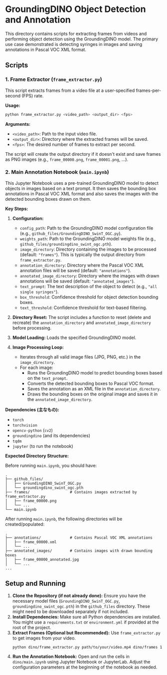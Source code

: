 # GroundingDINO Object Detection and Annotation

This directory contains scripts for extracting frames from videos and performing object detection using the GroundingDINO model. The primary use case demonstrated is detecting syringes in images and saving annotations in Pascal VOC XML format.

## Scripts

### 1. Frame Extractor (`frame_extractor.py`)

This script extracts frames from a video file at a user-specified frames-per-second (FPS) rate.

**Usage:**

```bash
python frame_extractor.py <video_path> <output_dir> <fps>
```

**Arguments:**

*   `<video_path>`: Path to the input video file.
*   `<output_dir>`: Directory where the extracted frames will be saved.
*   `<fps>`: The desired number of frames to extract per second.

The script will create the output directory if it doesn't exist and save frames as PNG images (e.g., `frame_00000.png`, `frame_00001.png`, ...).

### 2. Main Annotation Notebook (`main.ipynb`)

This Jupyter Notebook uses a pre-trained GroundingDINO model to detect objects in images based on a text prompt. It then saves the bounding box annotations in Pascal VOC XML format and also saves the images with the detected bounding boxes drawn on them.

**Key Steps:**

1.  **Configuration:**
    *   `config_path`: Path to the GroundingDINO model configuration file (e.g., `github_files/GroundingDINO_SwinT_OGC.py`).
    *   `weights_path`: Path to the GroundingDINO model weights file (e.g., `github_files/groundingdino_swint_ogc.pth`).
    *   `image_directory`: Directory containing the images to be processed (default: `"frames"`). This is typically the output directory from `frame_extractor.py`.
    *   `annotation_directory`: Directory where the Pascal VOC XML annotation files will be saved (default: `"annotations"`).
    *   `annotated_image_directory`: Directory where the images with drawn annotations will be saved (default: `"annotated_images"`).
    *   `text_prompt`: The text description of the object to detect (e.g., `"all single syringes"`).
    *   `box_threshold`: Confidence threshold for object detection bounding boxes.
    *   `text_threshold`: Confidence threshold for text-based filtering.

2.  **Directory Reset:** The script includes a function to reset (delete and recreate) the `annotation_directory` and `annotated_image_directory` before processing.

3.  **Model Loading:** Loads the specified GroundingDINO model.

4.  **Image Processing Loop:**
    *   Iterates through all valid image files (JPG, PNG, etc.) in the `image_directory`.
    *   For each image:
        *   Runs the GroundingDINO model to predict bounding boxes based on the `text_prompt`.
        *   Converts the detected bounding boxes to Pascal VOC format.
        *   Saves the annotation as an XML file in the `annotation_directory`.
        *   Draws the bounding boxes on the original image and saves it in the `annotated_image_directory`.

**Dependencies (主なもの):**

*   `torch`
*   `torchvision`
*   `opencv-python` (`cv2`)
*   `groundingdino` (and its dependencies)
*   `tqdm`
*   `jupyter` (to run the notebook)

**Expected Directory Structure:**

Before running `main.ipynb`, you should have:

```
.
├── github_files/
│   ├── GroundingDINO_SwinT_OGC.py
│   └── groundingdino_swint_ogc.pth
├── frames/                  # Contains images extracted by frame_extractor.py
│   ├── frame_00000.png
│   └── ...
└── main.ipynb
```

After running `main.ipynb`, the following directories will be created/populated:

```
.
├── annotations/             # Contains Pascal VOC XML annotations
│   ├── frame_00000.xml
│   └── ...
├── annotated_images/        # Contains images with drawn bounding boxes
│   ├── frame_00000_annotated.jpg
│   └── ...
...
```

## Setup and Running

1.  **Clone the Repository (if not already done):**
    Ensure you have the necessary model files (`GroundingDINO_SwinT_OGC.py`, `groundingdino_swint_ogc.pth`) in the `github_files` directory. These might need to be downloaded separately if not included.
2.  **Install Dependencies:**
    Make sure all Python dependencies are installed. You might use a `requirements.txt` or `environment.yml` if provided at the root of the project.
3.  **Extract Frames (Optional but Recommended):**
    Use `frame_extractor.py` to get images from your video.
    ```bash
    python dino/frame_extractor.py path/to/your/video.mp4 dino/frames 1
    ```
4.  **Run the Annotation Notebook:**
    Open and run the cells in `dino/main.ipynb` using Jupyter Notebook or JupyterLab. Adjust the configuration parameters at the beginning of the notebook as needed.